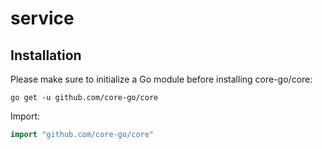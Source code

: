# service
## Installation
Please make sure to initialize a Go module before installing core-go/core:

```shell
go get -u github.com/core-go/core
```

Import:
```go
import "github.com/core-go/core"
```